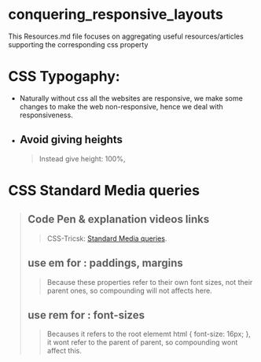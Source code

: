 # conquering_responsive_layouts

This Resources.md file focuses on aggregating useful resources/articles supporting the corresponding css property

# CSS Typogaphy:

- Naturally without css all the websites are responsive, we make some changes to make the web non-responsive, hence we deal with responsiveness.

- ## Avoid giving heights
  > Instead give height: 100%,

# CSS Standard Media queries

> ## Code Pen & explanation videos links
>
> > CSS-Tricsk: [Standard Media queries](https://css-tricks.com/snippets/css/media-queries-for-standard-devices/).
>
> ## use em for : **paddings, margins**
>
> > Because these properties refer to their own font sizes, not their parent ones, so compounding will not affects here.
>
> ## use rem for : **font-sizes**
>
> > Becauses it refers to the root elememt html { font-size: 16px; }, it wont refer to the parent of parent, so compounding wont affect this.
